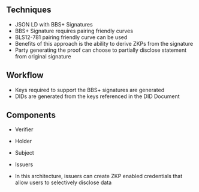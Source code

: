 
## Techniques
- JSON LD with BBS+ Signatures
- BBS+ Signature requires pairing friendly curves
- BLS12-781 pairing friendly curve can be used
- Benefits of this approach is the ability to derive ZKPs from the signature
- Party generating the proof can choose to partially disclose statement from original signature

## Workflow
- Keys required to support the BBS+ signatures are generated
- DIDs are generated from the keys referenced in the DID Document

## Components
- Verifier
- Holder
- Subject
- Issuers

- In this architecture, issuers can create ZKP enabled credentials that allow users to selectively disclose data

